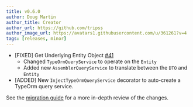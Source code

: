```yaml
---
title: v0.6.0
author: Doug Martin
author_title: Creator
author_url: https://github.com/tripss
author_image_url: https://avatars1.githubusercontent.com/u/361261?v=4
tags: [releases, minor]
---
```


- [FIXED] Get Underlying Entity Object [#41](https://github.com/La-patate-du-coin/nestjs-query/issues)
  - Changed `TypeOrmQueryService` to operate on the `Entity`
  - Added new `AssemblerQueryService` to translate between the `DTO` and `Entity`
- [ADDED] New `InjectTypeOrmQueryService` decorator to auto-create a TypeOrm query service.

See the [migration guide](/docs/migration-guides/v0.5.x-to-v0.6.x) for a more in-depth review of the changes.
